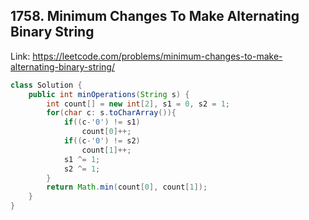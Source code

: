 ## 1758. Minimum Changes To Make Alternating Binary String
Link: https://leetcode.com/problems/minimum-changes-to-make-alternating-binary-string/

```java
class Solution {
    public int minOperations(String s) {
        int count[] = new int[2], s1 = 0, s2 = 1;
        for(char c: s.toCharArray()){
            if((c-'0') != s1)
                count[0]++;
            if((c-'0') != s2)
                count[1]++;
            s1 ^= 1;
            s2 ^= 1;
        }
        return Math.min(count[0], count[1]);
    }
}

```